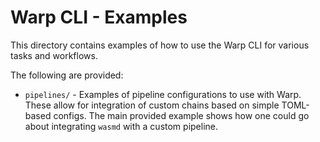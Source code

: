 # Warp CLI - Examples

This directory contains examples of how to use the Warp CLI for various tasks and workflows.

The following are provided:

* `pipelines/` - Examples of pipeline configurations to use with Warp. These allow for integration of custom chains based on simple TOML-based configs. The main provided example shows how one could go about integrating `wasmd` with a custom pipeline.


